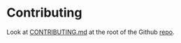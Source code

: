 # Contributing

Look at [CONTRIBUTING.md](https://github.com/vdbulcke/oidc-server-demo/tree/master/CONTRIBUTING.md) at the root of the Github [repo](https://github.com/vdbulcke/oidc-server-demo).
